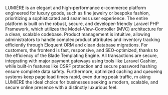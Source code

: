 LUMIÈRE is an elegant and high-performance e-commerce platform 
engineered for luxury goods, such as fine jewelry or bespoke fashion,
prioritizing a sophisticated and seamless user experience. The entire platform 
is built on the robust, secure, and developer-friendly Laravel PHP Framework, 
which utilizes the Model-View-Controller (MVC) architecture for a clean, scalable
codebase. Product management is intuitive, allowing administrators to handle complex 
product attributes and inventory tracking efficiently through Eloquent ORM and clean 
database migrations. For customers, the frontend is fast, responsive, and SEO-optimized,
thanks to the efficiency of the Blade Templating Engine. All transactions are secure, integrating
with major payment gateways using tools like Laravel Cashier, while built-in features like CSRF 
protection and secure password hashing ensure complete data safety. Furthermore, optimized caching 
and queueing systems keep page load times rapid, even during peak traffic, m
aking LUMIÈRE the ideal choice for businesses seeking a modern, scalable, and secure online presence 
with a distinctly luxurious feel.
